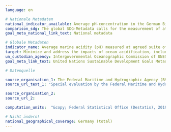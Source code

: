 ```yaml
---
language: en

# Nationale Metadaten
national_indicator_available: Average pH-concentration in the German Bight
comparison_sdg: The global SDG-Metadata calls for the measurement of at least two of four defined parameters. This time series only depicts the average pH-concentration.
goal_meta_national_link_text: National metadata

# Globale Metadaten
indicator_name: Average marine acidity (pH) measured at agreed suite of representative sampling stations
target: Minimize and address the impacts of ocean acidification, including through enhanced scientific cooperation at all levels
un_custodian_agency: Intergovernmental Oceanographic Commission of UNESCO (IOC-UNESCO)
goal_meta_link_text: United Nations Sustainable Development Goals Metadata

# Datenquelle

source_organisation_1: The Federal Maritime and Hydrographic Agency (BSH)
source_url_text_1: "Special evaluation by the Federal Maritime and Hydrographic Agency (BSH)"

source_organisation_2:
source_url_2:

computation_units:  "&copy; Federal Statistical Office (Destatis), 2019"

# Nicht ändern!
national_geographical_coverage: Germany (total)
---
```

